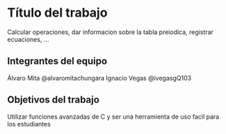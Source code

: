 # Título del trabajo

Calcular operaciones, dar informacion sobre la tabla preiodica, registrar ecuaciones, ...

## Integrantes del equipo

Álvaro Mita  @alvaromitachungara
Ignacio Vegas @ivegasgQ103

## Objetivos del trabajo

Utilizar funciones avanzadas de C y  ser una herramienta de uso facil para los estudiantes


